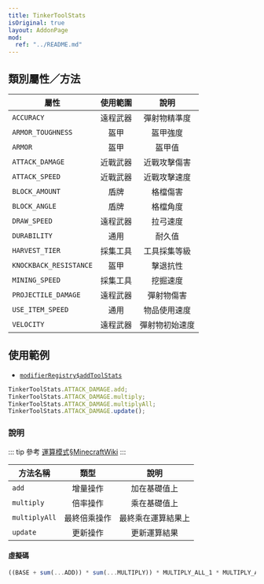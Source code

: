 ```yaml
---
title: TinkerToolStats
isOriginal: true
layout: AddonPage
mod:
  ref: "../README.md"
---
```


## 類別屬性／方法

| 屬性                   |      使用範圍       |      說明      |
| ---------------------- | :-----------------: | :------------: |
| `ACCURACY`             | <Ranged /> 遠程武器 |  彈射物精準度  |
| `ARMOR_TOUGHNESS`      |   <Armor /> 盔甲    |    盔甲強度    |
| `ARMOR`                |   <Armor /> 盔甲    |     盔甲值     |
| `ATTACK_DAMAGE`        | <Melee /> 近戰武器  |  近戰攻擊傷害  |
| `ATTACK_SPEED`         | <Melee /> 近戰武器  |  近戰攻擊速度  |
| `BLOCK_AMOUNT`         | <Defensive /> 盾牌  |    格檔傷害    |
| `BLOCK_ANGLE`          | <Defensive /> 盾牌  |    格檔角度    |
| `DRAW_SPEED`           | <Ranged /> 遠程武器 |    拉弓速度    |
| `DURABILITY`           |   <Common /> 通用   |     耐久值     |
| `HARVEST_TIER`         | <Mining /> 採集工具 |  工具採集等級  |
| `KNOCKBACK_RESISTANCE` |   <Armor /> 盔甲    |    擊退抗性    |
| `MINING_SPEED`         | <Mining /> 採集工具 |    挖掘速度    |
| `PROJECTILE_DAMAGE`    | <Ranged /> 遠程武器 |   彈射物傷害   |
| `USE_ITEM_SPEED`       |   <Common /> 通用   |  物品使用速度  |
| `VELOCITY`             | <Ranged /> 遠程武器 | 彈射物初始速度 |

## 使用範例

- [`modifierRegistry$addToolStats`](../TConJSEvents/modifierRegistry.html#addtoolstats)

```js
TinkerToolStats.ATTACK_DAMAGE.add;
TinkerToolStats.ATTACK_DAMAGE.multiply;
TinkerToolStats.ATTACK_DAMAGE.multiplyAll;
TinkerToolStats.ATTACK_DAMAGE.update();
```

### 說明

::: tip
參考 [運算模式§MinecraftWiki](https://zh.minecraft.wiki/w/属性#运算模式)
:::

| 方法名稱      |     類型     |        說明        |
| ------------- | :----------: | :----------------: |
| `add`         |   增量操作   |    加在基礎值上    |
| `multiply`    |   倍率操作   |    乘在基礎值上    |
| `multiplyAll` | 最終倍乘操作 | 最終乘在運算結果上 |
| `update`      |   更新操作   |    更新運算結果    |

#### 虛擬碼

```js
((BASE + sum(...ADD)) * sum(...MULTIPLY)) * MULTIPLY_ALL_1 * MULTIPLY_ALL_2 * ...
```

<script setup>
import Armor from "@private-components/tconstruct_js/applicable/Armor.vue";
import Common from "@private-components/tconstruct_js/applicable/Common.vue";
import Defensive from "@private-components/tconstruct_js/applicable/Defensive.vue";
import Melee from "@private-components/tconstruct_js/applicable/Melee.vue";
import Mining from "@private-components/tconstruct_js/applicable/Mining.vue";
import Ranged from "@private-components/tconstruct_js/applicable/Ranged.vue";
</script>
